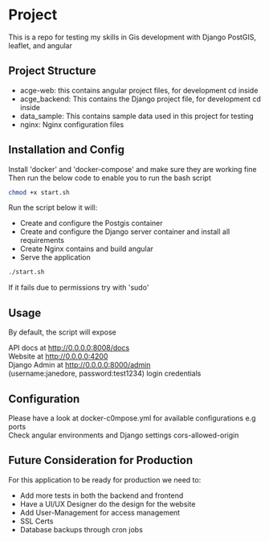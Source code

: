 # Project

This is a repo for testing my skills in Gis development with Django PostGIS, leaflet, and angular

## Project Structure

- acge-web: this contains angular project files, for development cd inside
- acge_backend: This contains the Django project file, for development cd inside
- data_sample: This contains sample data used in this project for testing
- nginx: Nginx configuration files

## Installation and Config

Install 'docker' and 'docker-compose' and make sure they are working fine \
Then run the below code to enable you to run the bash script

```bash
chmod +x start.sh
```

Run the script below it will:

- Create and configure the Postgis container
- Create and configure the Django server container and install all requirements
- Create Nginx contains and build angular
- Serve the application

```bash
./start.sh
```

If it fails due to permissions try with 'sudo'

## Usage

By default, the script will expose

API docs at http://0.0.0.0:8008/docs \
Website at http://0.0.0.0:4200 \
Django Admin at http://0.0.0.0:8000/admin \
(username:janedore, password:test1234) login credentials

## Configuration

Please have a look at docker-c0mpose.yml for available configurations e.g ports \
Check angular environments and Django settings cors-allowed-origin

## Future Consideration for Production

For this application to be ready for production we need to:

- Add more tests in both the backend and frontend
- Have a UI/UX Designer do the design for the website
- Add User-Management for access management
- SSL Certs
- Database backups through cron jobs
